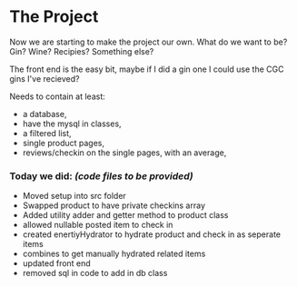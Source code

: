 # The Project
Now we are starting to make the project our own. What do we want to be? Gin? Wine? Recipies? Something else? 

The front end is the easy bit, maybe if I did a gin one I could use the CGC gins I've recieved?

Needs to contain at least:

- a database,
- have the mysql in classes,
- a filtered list,
- single product pages,
- reviews/checkin on the single pages, with an average,

### Today we did:  *(code files to be provided)*
- Moved setup into src folder
- Swapped product to have private checkins array
- Added utility adder and getter method to product class
- allowed nullable posted item to check in
- created enertiyHydrator to hydrate product and check in as seperate items
- combines to get manually hydrated related items
- updated front end
- removed sql in code to add in db class